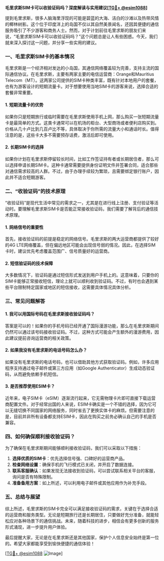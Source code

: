 **毛里求斯SIM卡可以收验证码吗？深度解读与实用建议[[TG💪+ @esim1088](https://t.me/s/esim1088)]**

提到毛里求斯，很多人脑海里浮现的可能是碧蓝的大海、洁白的沙滩以及热带风情的椰林树影。这个位于印度洋上的岛国不仅以其自然美景闻名，还因其便捷的通信服务吸引了不少游客和商务人士。然而，对于计划前往毛里求斯的朋友们来说，“毛里求斯SIM卡可以收验证码吗？”这个问题总是让人有些困惑。今天，我们就来深入探讨这一问题，并分享一些实用的建议。

### 一、毛里求斯SIM卡的基本情况

毛里求斯是一个经济相对发达的小岛国，其通信网络覆盖较为完善，支持主流的国际通信协议。在毛里求斯，主要有两家主要的电信运营商：Orange和Mauritius Telecom（MT）。这两家公司提供的SIM卡种类丰富，既有针对本地用户的套餐，也有为游客设计的短期流量卡。对于想要使用当地SIM卡的游客来说，选择合适的套餐非常重要。

#### 1. 短期流量卡的优势

如果你只是短期旅行或临时需要在毛里求斯使用手机上网，那么购买一张短期流量卡是最简单的方式。这类卡通常可以在机场的柜台、大型商场或者便利店购买到。价格从几十卢比到几百卢比不等，具体取决于你所需的流量大小和通话时长。值得注意的是，这些卡大多不需要预存话费，激活后即可使用。

#### 2. 长期SIM卡的选择

如果你计划在毛里求斯停留较长时间，比如工作签证持有者或长期居住者，那么可以选择申请长期SIM卡。这种卡通常需要提供身份证明文件并签署合同，适合那些对通信需求较高的人群。不过，由于办理手续较为繁琐，且需要绑定银行账户，因此并不适合短期游客。

### 二、“收验证码”的技术原理

“收验证码”是现代生活中常见的需求之一，尤其是在进行线上注册、支付验证等活动时。要理解毛里求斯SIM卡是否能正常接收验证码，我们需要了解背后的通信技术原理。

#### 1. 网络信号的重要性

首先，接收验证码的前提是稳定的网络信号。毛里求斯的两大运营商都提供了较好的4G LTE网络覆盖，但在偏远地区可能会出现信号弱的情况。因此，在选择SIM卡时，建议优先考虑覆盖范围广、信号质量好的运营商。

#### 2. 短信验证码的技术保障

大多数情况下，验证码是通过短信形式发送到用户手机上的。这意味着，只要你的SIM卡能够正常接收短信，理论上就可以顺利收到验证码。不过，有时也会遇到某些平台限制特定国家或地区的短信接收，这需要具体情况具体分析。

### 三、常见问题解答

#### 1. 我可以用国际号码在毛里求斯接收验证码吗？

答案是可以的！如果你的手机号码已经开通了国际漫游功能，那么在毛里求斯期间仍然可以通过该号码接收验证码。不过，这种方式可能会产生额外的漫游费用，因此建议提前咨询运营商的相关政策。

#### 2. 如果我没有毛里求斯的电话号码怎么办？

如果没有毛里求斯的电话号码，也可以借助其他方式获取验证码。例如，许多应用程序支持通过电子邮件或第三方应用（如Google Authenticator）生成动态验证码，从而避免依赖手机短信。

#### 3. 是否推荐使用ESIM卡？

近年来，电子SIM卡（eSIM）逐渐流行起来，它无需物理卡片即可直接下载运营商配置文件。对于经常出国的人来说，ESIM卡确实是一个不错的选择，因为它可以无缝切换不同国家的网络服务，同时省去了更换实体卡的麻烦。但需要注意的是，目前并非所有设备都支持ESIM卡，因此在购买之前务必确认自己的手机是否兼容。

### 四、如何确保顺利接收验证码？

为了确保在毛里求斯期间能够顺利接收验证码，我们可以采取以下措施：

1. **选择优质的SIM卡**：优先选择信号强、口碑好的运营商产品。
2. **检查网络设置**：确保手机的飞行模式已关闭，并开启了数据连接。
3. **联系客服确认**：如果发现无法接收到验证码，可以尝试联系相关平台的客服，询问是否有特殊限制。
4. **准备备用方案**：如上所述，可以利用电子邮件或其他应用作为补充手段。

### 五、总结与展望

综上所述，毛里求斯的SIM卡完全可以满足接收验证码的需求，关键在于选择合适的运营商和服务类型。无论是短期旅行还是长期居住，只要做好充分准备，就能轻松应对各种场景下的通信挑战。未来，随着科技的进步，相信会有更多创新的服务形式涌现，进一步提升用户体验。

最后提醒大家，无论是在毛里求斯还是其他国家，保护个人信息安全始终是第一位的。希望大家都能享受到愉快便捷的通信体验！

[[TG💪+ @esim1088](https://t.me/s/esim1088) ![Image](https://i.postimg.cc/4NQfJmqS/Snipaste-2025-05-13-00-14-12.png)]